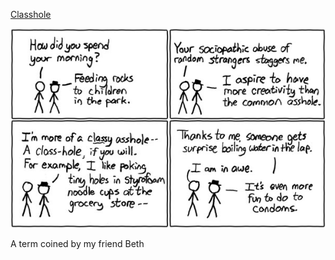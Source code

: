 [Classhole](https://xkcd.com/72)

![Classhole](./random_comic.png)

A term coined by my friend Beth

